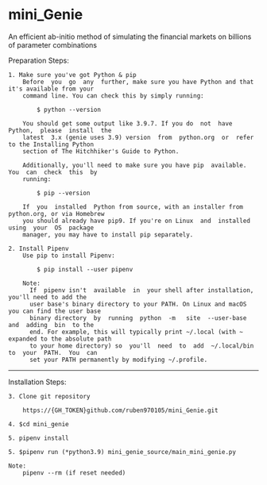 # mini_Genie

An efficient ab-initio method of simulating the financial markets on billions of parameter combinations

Preparation Steps:

    1. Make sure you've got Python & pip
        Before  you  go  any  further, make sure you have Python and that it's available from your
        command line. You can check this by simply running:
        
            $ python --version
        
        You should get some output like 3.9.7. If you do  not  have  Python,  please  install  the
        latest  3.x (genie uses 3.9) version  from  python.org  or  refer  to the Installing Python 
        section of The Hitchhiker's Guide to Python. 
        
        Additionally, you'll need to make sure you have pip  available.  You  can  check  this  by
        running:

            $ pip --version
        
        If  you  installed  Python from source, with an installer from python.org, or via Homebrew
        you should already have pip9. If you're on Linux  and  installed  using  your  OS  package
        manager, you may have to install pip separately.

    2. Install Pipenv
        Use pip to install Pipenv:

            $ pip install --user pipenv
        
        Note:
          If  pipenv isn't  available  in  your shell after installation, you'll need to add the 
          user base's binary directory to your PATH. On Linux and macOS you can find the user base 
          binary directory  by  running  python  -m   site  --user-base  and  adding  bin  to the 
          end. For example, this will typically print ~/.local (with ~ expanded to the absolute path 
          to your home directory) so  you'll  need  to  add  ~/.local/bin  to  your  PATH.  You  can 
          set your PATH permanently by modifying ~/.profile.

*******
Installation Steps:

	3. Clone git repository

        https://{GH_TOKEN}github.com/ruben970105/mini_Genie.git

	4. $cd mini_genie

    5. pipenv install

	5. $pipenv run (*python3.9) mini_genie_source/main_mini_genie.py
    
    Note:
        pipenv --rm (if reset needed)



